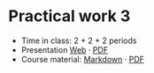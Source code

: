 # Practical work 3

- Time in class: 2 + 2 + 2 periods
- Presentation
  [Web](https://heig-vd-dai-course.github.io/heig-vd-dai-course/18-practical-work-3/)
  ·
  [PDF](https://heig-vd-dai-course.github.io/heig-vd-dai-course/18-practical-work-3/18-practical-work-3-presentation.pdf)
- Course material: [Markdown](./COURSE_MATERIAL.md) ·
  [PDF](https://heig-vd-dai-course.github.io/heig-vd-dai-course/18-practical-work-3/18-practical-work-3-course-material.pdf)
